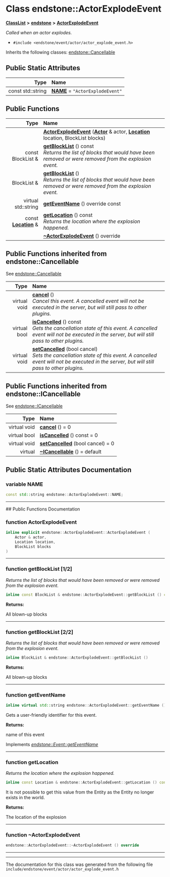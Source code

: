 

# Class endstone::ActorExplodeEvent



[**ClassList**](annotated.md) **>** [**endstone**](namespaceendstone.md) **>** [**ActorExplodeEvent**](classendstone_1_1ActorExplodeEvent.md)



_Called when an actor explodes._ 

* `#include <endstone/event/actor/actor_explode_event.h>`



Inherits the following classes: [endstone::Cancellable](classendstone_1_1Cancellable.md)
































## Public Static Attributes

| Type | Name |
| ---: | :--- |
|  const std::string | [**NAME**](#variable-name)   = `"ActorExplodeEvent"`<br> |










































## Public Functions

| Type | Name |
| ---: | :--- |
|   | [**ActorExplodeEvent**](#function-actorexplodeevent) ([**Actor**](classendstone_1_1Actor.md) & actor, [**Location**](classendstone_1_1Location.md) location, BlockList blocks) <br> |
|  const BlockList & | [**getBlockList**](#function-getblocklist-12) () const<br>_Returns the list of blocks that would have been removed or were removed from the explosion event._  |
|  BlockList & | [**getBlockList**](#function-getblocklist-22) () <br>_Returns the list of blocks that would have been removed or were removed from the explosion event._  |
| virtual std::string | [**getEventName**](#function-geteventname) () override const<br> |
|  const [**Location**](classendstone_1_1Location.md) & | [**getLocation**](#function-getlocation) () const<br>_Returns the location where the explosion happened._  |
|   | [**~ActorExplodeEvent**](#function-actorexplodeevent) () override<br> |


## Public Functions inherited from endstone::Cancellable

See [endstone::Cancellable](classendstone_1_1Cancellable.md)

| Type | Name |
| ---: | :--- |
| virtual void | [**cancel**](classendstone_1_1Cancellable.md#function-cancel) () <br>_Cancel this event. A cancelled event will not be executed in the server, but will still pass to other plugins._  |
| virtual bool | [**isCancelled**](classendstone_1_1Cancellable.md#function-iscancelled) () const<br>_Gets the cancellation state of this event. A cancelled event will not be executed in the server, but will still pass to other plugins._  |
| virtual void | [**setCancelled**](classendstone_1_1Cancellable.md#function-setcancelled) (bool cancel) <br>_Sets the cancellation state of this event. A cancelled event will not be executed in the server, but will still pass to other plugins._  |


## Public Functions inherited from endstone::ICancellable

See [endstone::ICancellable](classendstone_1_1ICancellable.md)

| Type | Name |
| ---: | :--- |
| virtual void | [**cancel**](classendstone_1_1ICancellable.md#function-cancel) () = 0<br> |
| virtual bool | [**isCancelled**](classendstone_1_1ICancellable.md#function-iscancelled) () const = 0<br> |
| virtual void | [**setCancelled**](classendstone_1_1ICancellable.md#function-setcancelled) (bool cancel) = 0<br> |
| virtual  | [**~ICancellable**](classendstone_1_1ICancellable.md#function-icancellable) () = default<br> |
















































































## Public Static Attributes Documentation




### variable NAME 

```C++
const std::string endstone::ActorExplodeEvent::NAME;
```




<hr>
## Public Functions Documentation




### function ActorExplodeEvent 

```C++
inline explicit endstone::ActorExplodeEvent::ActorExplodeEvent (
    Actor & actor,
    Location location,
    BlockList blocks
) 
```




<hr>



### function getBlockList [1/2]

_Returns the list of blocks that would have been removed or were removed from the explosion event._ 
```C++
inline const BlockList & endstone::ActorExplodeEvent::getBlockList () const
```





**Returns:**

All blown-up blocks 





        

<hr>



### function getBlockList [2/2]

_Returns the list of blocks that would have been removed or were removed from the explosion event._ 
```C++
inline BlockList & endstone::ActorExplodeEvent::getBlockList () 
```





**Returns:**

All blown-up blocks 





        

<hr>



### function getEventName 

```C++
inline virtual std::string endstone::ActorExplodeEvent::getEventName () override const
```



Gets a user-friendly identifier for this event.




**Returns:**

name of this event 





        
Implements [*endstone::Event::getEventName*](classendstone_1_1Event.md#function-geteventname)


<hr>



### function getLocation 

_Returns the location where the explosion happened._ 
```C++
inline const Location & endstone::ActorExplodeEvent::getLocation () const
```



It is not possible to get this value from the Entity as the Entity no longer exists in the world.




**Returns:**

The location of the explosion 





        

<hr>



### function ~ActorExplodeEvent 

```C++
endstone::ActorExplodeEvent::~ActorExplodeEvent () override
```




<hr>

------------------------------
The documentation for this class was generated from the following file `include/endstone/event/actor/actor_explode_event.h`

